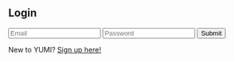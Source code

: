 ## Login

 <div>
    <input type="text" id="email" name="email" placeholder="Email" required>
    <input type="password" id="password" name="password" placeholder="Password" required>
    <button type="submit" onclick="loginForm()">Submit</button>
</div>

<p>New to YUMI?  <a href="{{site.baseurl}}/signup">Sign up here!</a></p>

<script>
    function loginForm() {
        let email = document.getElementById("email").value;
        let password = document.getElementById("password").value;
        console.log(email);
        data = {email: email, password: password}
        console.log(data);

        fetch(
          `http://csatri1.tk/authenticate`, {
            method: "POST",
            mode:'no-cors',
            cache: 'default',
            credentials: 'same-origin',
            headers: {"Content-Type":"application/json"}, body: JSON.stringify(data)})
          .then((data) => {
            console.log(data);
            if (data.status == 401) {
              alert("Invalid credentials");
            } else {
              alert("You are logged in!");
              window.location.href = "{{site.baseurl}}/";
            }
          });
      }
</script>